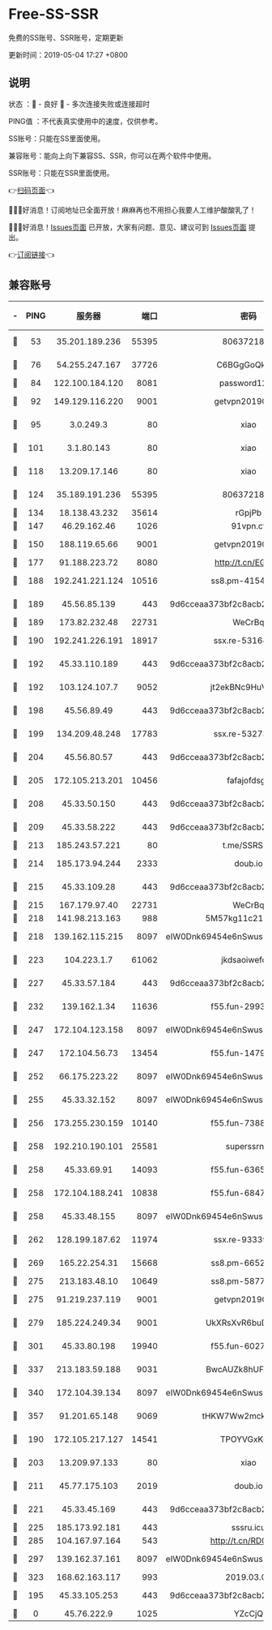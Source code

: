 # Free-SS-SSR

免费的SS账号、SSR账号，定期更新

更新时间：2019-05-04 17:27 +0800

## 说明

状态     ：🙂 - 良好 🙁 - 多次连接失败或连接超时

PING值   ：不代表真实使用中的速度，仅供参考。


SS账号：只能在SS里面使用。

兼容账号：能向上向下兼容SS、SSR，你可以在两个软件中使用。

SSR账号：只能在SSR里面使用。


👉[扫码页面](https://liesauer.github.io/Free-SS-SSR/)👈

🎉🎉🎉好消息！订阅地址已全面开放！麻麻再也不用担心我要人工维护酸酸乳了！

🎉🎉🎉好消息！[Issues页面](https://github.com/liesauer/Free-SS-SSR/issues) 已开放，大家有问题、意见、建议可到 [Issues页面](https://github.com/liesauer/Free-SS-SSR/issues) 提出。

👉[订阅链接](https://www.liesauer.net/yogurt/subscribe?ACCESS_TOKEN=DAYxR3mMaZAsaqUb)👈

## 兼容账号

|-|PING|服务器|端口|密码|加密方式|区域|
|:----:|:----:|:-----:|-----:|:----:|:----:|:----:|
|🙂|53|35.201.189.236|55395|8063721873|chacha20-ietf|US|
|🙂|76|54.255.247.167|37726|C6BGgGoQknpR|aes-256-cfb|SG|
|🙂|84|122.100.184.120|8081|password1234|chacha20|MO|
|🙂|92|149.129.116.220|9001|getvpn20190501|aes-256-cfb|CN|
|🙂|95|3.0.249.3|80|xiao|aes-128-ctr|SG|
|🙂|101|3.1.80.143|80|xiao|aes-128-ctr|SG|
|🙂|118|13.209.17.146|80|xiao|aes-128-ctr|KR|
|🙂|124|35.189.191.236|55395|8063721873|chacha20-ietf|US|
|🙂|134|18.138.43.232|35614|rGpjPb|rc4-md5|SG|
|🙂|147|46.29.162.46|1026|91vpn.cf|rc4-md5|RU|
|🙂|150|188.119.65.66|9001|getvpn20190501|aes-256-cfb|RU|
|🙂|177|91.188.223.72|8080|http://t.cn/EGJIyrl|rc4-md5|RU|
|🙂|188|192.241.221.124|10516|ss8.pm-41546016|aes-256-cfb|US|
|🙂|189|45.56.85.139|443|9d6cceaa373bf2c8acb22e60b6a58be6|aes-256-cfb|US|
|🙂|189|173.82.232.48|22731|WeCrBq|rc4-md5|US|
|🙂|190|192.241.226.191|18917|ssx.re-53164187|aes-256-cfb|US|
|🙂|192|45.33.110.189|443|9d6cceaa373bf2c8acb22e60b6a58be6|aes-256-cfb|US|
|🙂|192|103.124.107.7|9052|jt2ekBNc9HuVtm2a|aes-256-cfb|US|
|🙂|198|45.56.89.49|443|9d6cceaa373bf2c8acb22e60b6a58be6|aes-256-cfb|US|
|🙂|199|134.209.48.248|17783|ssx.re-53273780|aes-256-cfb|US|
|🙂|204|45.56.80.57|443|9d6cceaa373bf2c8acb22e60b6a58be6|aes-256-cfb|US|
|🙂|205|172.105.213.201|10456|fafajofdsgc|aes-256-cfb|JP|
|🙂|208|45.33.50.150|443|9d6cceaa373bf2c8acb22e60b6a58be6|aes-256-cfb|US|
|🙂|209|45.33.58.222|443|9d6cceaa373bf2c8acb22e60b6a58be6|aes-256-cfb|US|
|🙂|213|185.243.57.221|80|t.me/SSRSUB|rc4-md5|US|
|🙂|214|185.173.94.244|2333|doub.io|aes-128-ctr|RU|
|🙂|215|45.33.109.28|443|9d6cceaa373bf2c8acb22e60b6a58be6|aes-256-cfb|US|
|🙂|215|167.179.97.40|22731|WeCrBq|rc4-md5|JP|
|🙂|218|141.98.213.163|988|5M57kg11c214qDmK|chacha20|KR|
|🙂|218|139.162.115.215|8097|eIW0Dnk69454e6nSwuspv9DmS201tQ0D|aes-256-cfb|JP|
|🙂|223|104.223.1.7|61062|jkdsaoiwefdsa|aes-256-cfb|US|
|🙂|227|45.33.57.184|443|9d6cceaa373bf2c8acb22e60b6a58be6|aes-256-cfb|US|
|🙂|232|139.162.1.34|11636|f55.fun-29934464|aes-256-cfb|SG|
|🙂|247|172.104.123.158|8097|eIW0Dnk69454e6nSwuspv9DmS201tQ0D|aes-256-cfb|JP|
|🙂|247|172.104.56.73|13454|f55.fun-14792509|aes-256-cfb|SG|
|🙂|252|66.175.223.22|8097|eIW0Dnk69454e6nSwuspv9DmS201tQ0D|aes-256-cfb|US|
|🙂|255|45.33.32.152|8097|eIW0Dnk69454e6nSwuspv9DmS201tQ0D|aes-256-cfb|US|
|🙂|256|173.255.230.159|10140|f55.fun-73881915|aes-256-cfb|US|
|🙂|258|192.210.190.101|25581|superssrnet|aes-256-cfb|US|
|🙂|258|45.33.69.91|14093|f55.fun-63653255|aes-256-cfb|US|
|🙂|258|172.104.188.241|10838|f55.fun-68479508|aes-256-cfb|SG|
|🙂|258|45.33.48.155|8097|eIW0Dnk69454e6nSwuspv9DmS201tQ0D|aes-256-cfb|US|
|🙂|262|128.199.187.62|11974|ssx.re-93339691|aes-256-cfb|SG|
|🙂|269|165.22.254.31|15668|ss8.pm-66522111|aes-256-cfb|SG|
|🙂|275|213.183.48.10|10649|ss8.pm-58779623|rc4-md5|RU|
|🙂|275|91.219.237.119|9001|getvpn20190501|aes-256-cfb|HU|
|🙂|279|185.224.249.34|9001|UkXRsXvR6buDMG2Y|aes-256-cfb|RU|
|🙂|301|45.33.80.198|19940|f55.fun-60278963|aes-256-cfb|US|
|🙂|337|213.183.59.188|9031|BwcAUZk8hUFAkDGN|aes-256-cfb|NL|
|🙂|340|172.104.39.134|8097|eIW0Dnk69454e6nSwuspv9DmS201tQ0D|aes-256-cfb|SG|
|🙂|357|91.201.65.148|9069|tHKW7Ww2mck9CHQG|aes-256-cfb|IT|
|🙂|190|172.105.217.127|14541|TPOYVGxKglpi|aes-256-cfb|JP|
|🙂|203|13.209.97.133|80|xiao|aes-128-ctr|KR|
|🙂|211|45.77.175.103|2019|doub.io|aes-128-ctr|SG|
|🙂|221|45.33.45.169|443|9d6cceaa373bf2c8acb22e60b6a58be6|aes-256-cfb|US|
|🙂|225|185.173.92.181|443|sssru.icu|rc4-md5|RU|
|🙂|285|104.167.97.164|543|http://t.cn/RD0D7sx|rc4-md5|CA|
|🙂|297|139.162.37.161|8097|eIW0Dnk69454e6nSwuspv9DmS201tQ0D|aes-256-cfb|SG|
|🙂|323|168.62.163.117|993|2019.03.07|rc4-md5|US|
|🙁|195|45.33.105.253|443|9d6cceaa373bf2c8acb22e60b6a58be6|aes-256-cfb|US|
|🙁|0|45.76.222.9|1025|YZcCjQ|rc4-md5|JP|
